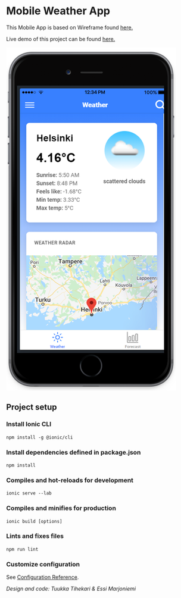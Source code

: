 # Mobile Weather App

This Mobile App is based on Wireframe found [here.](https://github.com/tuuchen/ionic-angular/tree/master/Labwork/Wireframe)

Live demo of this project can be found [here.](https://ionic-angular-demo.herokuapp.com/)

![WeatherApp](https://raw.githubusercontent.com/tuuchen/ionic-angular/master/Labwork/WeatherApp/src/assets/App.png)

## Project setup

### Install Ionic CLI

```
npm install -g @ionic/cli
```

### Install dependencies defined in package.json

```
npm install
```

### Compiles and hot-reloads for development

```
ionic serve --lab
```

### Compiles and minifies for production

```
ionic build [options]
```

### Lints and fixes files

```
npm run lint
```

### Customize configuration

See [Configuration Reference](https://ionicframework.com/docs/cli/configuration).

_Design and code: Tuukka Tihekari & Essi Marjoniemi_
